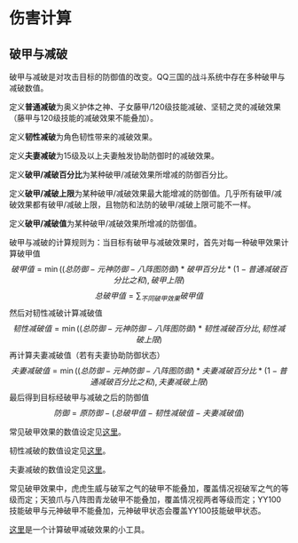 # 伤害计算

## 破甲与减破

破甲与减破是对攻击目标的防御值的改变。QQ三国的战斗系统中存在多种破甲与减破数值。

定义**普通减破**为奥义护体之神、子女藤甲/120级技能减破、坚韧之灵的减破效果（藤甲与120级技能的减破效果不能叠加）。

定义**韧性减破**为角色韧性带来的减破效果。

定义**夫妻减破**为15级及以上夫妻触发协助防御时的减破效果。

定义**破甲/减破百分比**为某种破甲/减破效果所增减的防御百分比。

定义**破甲/减破上限**为某种破甲/减破效果最大能增减的防御值。几乎所有破甲/减破效果都有破甲/减破上限，且物防和法防的破甲/减破上限可能不一样。

定义**破甲/减破值**为某种破甲/减破效果所增减的防御值。

破甲与减破的计算规则为：当目标有破甲与减破效果时，首先对每一种破甲效果计算破甲值
$$破甲值=\min((总防御-元神防御-八阵图防御)*破甲百分比*(1-普通减破百分比之和),破甲上限)$$
$$总破甲值=\sum_{不同破甲效果}破甲值$$
然后对韧性减破计算减破值
$$韧性减破值=\min((总防御-元神防御-八阵图防御)*韧性减破百分比,韧性减破上限)$$
再计算夫妻减破值（若有夫妻协助防御状态）
$$夫妻减破值=\min((总防御-元神防御-八阵图防御)*夫妻减破百分比*(1-普通减破百分比之和),夫妻减破上限)$$
最后得到目标经破甲与减破之后的防御值
$$防御=原防御-(总破甲值-韧性减破值-夫妻减破值)$$

常见破甲效果的数值设定见[这里](常见破甲数据表.md)。

韧性减破的数值设定见[这里](韧性减破数据表.md)。

夫妻减破的数值设定见[这里](夫妻减破数据表.md)。

常见破甲效果中，虎虎生威与破军之气的破甲不能叠加，覆盖情况视破军之气的等级而定；天狼爪与八阵图青龙破甲不能叠加，覆盖情况视两者等级而定；YY100技能破甲与元神破甲不能叠加，元神破甲状态会覆盖YY100技能破甲状态。

[这里][破甲减破计算器]是一个计算破甲减破效果的小工具。

[破甲减破计算器]: http://124.222.71.158/apps/实用计算器/破甲减破计算器
